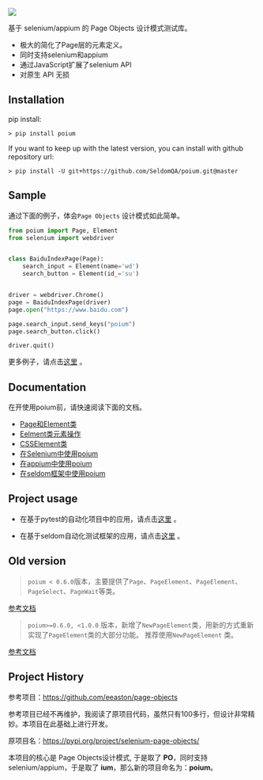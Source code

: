 
![](logo.png)

基于 selenium/appium 的 Page Objects 设计模式测试库。

* 极大的简化了Page层的元素定义。
* 同时支持selenium和appium
* 通过JavaScript扩展了selenium API
* 对原生 API 无损

## Installation

pip install:

```shell
> pip install poium
```

If you want to keep up with the latest version, you can install with github repository url:

```shell
> pip install -U git+https://github.com/SeldomQA/poium.git@master
```

## Sample

通过下面的例子，体会`Page Objects` 设计模式如此简单。

```python
from poium import Page, Element
from selenium import webdriver


class BaiduIndexPage(Page):
    search_input = Element(name='wd')
    search_button = Element(id_='su')


driver = webdriver.Chrome()
page = BaiduIndexPage(driver)
page.open("https://www.baidu.com")

page.search_input.send_keys("poium") 
page.search_button.click()

driver.quit()
```


更多例子，请点击[这里](/sample) 。

## Documentation

在开使用poium前，请快速阅读下面的文档。

* [Page和Element类](/docs/page_element.md)
* [Eelment类元素操作](docs/element_operation.md)
* [CSSElement类](/docs/csselement.md)
* [在Selenium中使用poium](docs/selenium_sample.md)
* [在appium中使用poium](docs/poium_sample.md)
* [在seldom框架中使用poium](docs/seldom_sample.md)

## Project usage

* 在基于pytest的自动化项目中的应用，请点击[这里](https://github.com/defnngj/pyautoTest) 。

* 在基于seldom自动化测试框架的应用，请点击[这里](https://github.com/SeldomQA/seldom) 。

## Old version

> `poium < 0.6.0`版本，主要提供了`Page`、`PageElement`、`PageElement`、`PageSelect`、`PageWait`等类。

[参考文档](./docs/base_old.md)

> `poium>=0.6.0, <1.0.0` 版本，新增了`NewPageElement`类，用新的方式重新实现了`PageElement`类的大部分功能。 推荐使用`NewPageElement` 类。

[参考文档](./docs/base_0.6.0.md)

## Project History

参考项目：https://github.com/eeaston/page-objects

参考项目已经不再维护，我阅读了原项目代码，虽然只有100多行，但设计非常精妙。本项目在此基础上进行开发。

原项目名：https://pypi.org/project/selenium-page-objects/

本项目的核心是 Page Objects设计模式, 于是取了 __PO__，同时支持selenium/appium，于是取了 __ium__，那么新的项目命名为：__poium__。
